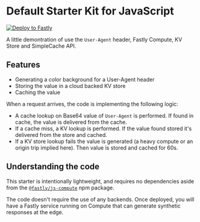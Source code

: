 # Default Starter Kit for JavaScript

[![Deploy to Fastly](https://deploy.edgecompute.app/button)](https://deploy.edgecompute.app/fastly/compute-starter-kit-javascript-default)

A little demontration of use the `User-Agent` header, Fastly Compute, KV Store and SimpleCache API.

## Features

* Generating a color background for a User-Agent header
* Storing the value in a cloud backed KV store
* Caching the value

When a request arrives, the code is implementing the following logic:

* A cache lookup on Base64 value of `User-Agent` is performed. If found in cache, the value is delivered from the cache. 
* If a cache miss, a KV lookup is performed. If the value found stored it's delivered from the store and cached.
* If a KV store lookup fails the value is generated (a heavy compute or an origin trip implied here). Then value is stored and cached for 60s.


## Understanding the code

This starter is intentionally lightweight, and requires no dependencies aside from the [`@fastly/js-compute`](https://www.npmjs.com/package/@fastly/js-compute) npm package. 

The code doesn't require the use of any backends. Once deployed, you will have a Fastly service running on Compute that can generate synthetic responses at the edge.

